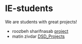 # IE-students

We are students with great projects!

- roozbeh sharifnasab [project](https://github.com/rsharifnasab/os_project)
- matin zivdar [DSD_Projects](https://github.com/zivdar001matin/DSD_Projects)
